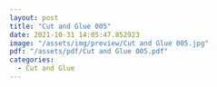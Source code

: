 ```yaml
---
layout: post
title: "Cut and Glue 005"
date: 2021-10-31 14:05:47.852923
image: "/assets/img/preview/Cut and Glue 005.jpg"
pdf: "/assets/pdf/Cut and Glue 005.pdf"
categories:
  - Cut and Glue 
---
```

